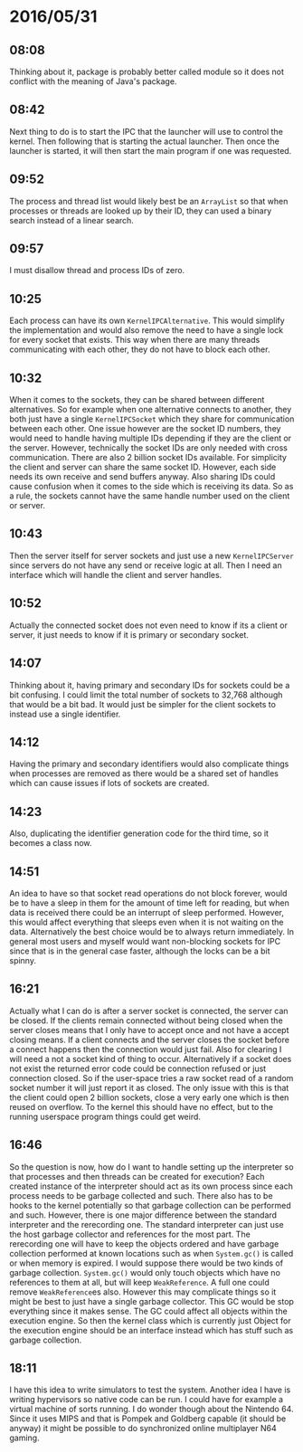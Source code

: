 # 2016/05/31

## 08:08

Thinking about it, package is probably better called module so it does not
conflict with the meaning of Java's package.

## 08:42

Next thing to do is to start the IPC that the launcher will use to control
the kernel. Then following that is starting the actual launcher. Then once
the launcher is started, it will then start the main program if one was
requested.

## 09:52

The process and thread list would likely best be an `ArrayList` so that
when processes or threads are looked up by their ID, they can used a binary
search instead of a linear search.

## 09:57

I must disallow thread and process IDs of zero.

## 10:25

Each process can have its own `KernelIPCAlternative`. This would simplify
the implementation and would also remove the need to have a single lock for
every socket that exists. This way when there are many threads communicating
with each other, they do not have to block each other.

## 10:32

When it comes to the sockets, they can be shared between different
alternatives. So for example when one alternative connects to another, they
both just have a single `KernelIPCSocket` which they share for communication
between each other. One issue however are the socket ID numbers, they would
need to handle having multiple IDs depending if they are the client or the
server. However, technically the socket IDs are only needed with cross
communication. There are also 2 billion socket IDs available. For simplicity
the client and server can share the same socket ID. However, each side needs
its own receive and send buffers anyway. Also sharing IDs could cause
confusion when it comes to the side which is receiving its data. So as a rule,
the sockets cannot have the same handle number used on the client or server.

## 10:43

Then the server itself for server sockets and just use a new `KernelIPCServer`
since servers do not have any send or receive logic at all. Then I need an
interface which will handle the client and server handles.

## 10:52

Actually the connected socket does not even need to know if its a client or
server, it just needs to know if it is primary or secondary socket.

## 14:07

Thinking about it, having primary and secondary IDs for sockets could be a bit
confusing. I could limit the total number of sockets to 32,768 although that
would be a bit bad. It would just be simpler for the client sockets to instead
use a single identifier.

## 14:12

Having the primary and secondary identifiers would also complicate things when
processes are removed as there would be a shared set of handles which can
cause issues if lots of sockets are created.

## 14:23

Also, duplicating the identifier generation code for the third time, so it
becomes a class now.

## 14:51

An idea to have so that socket read operations do not block forever, would be
to have a sleep in them for the amount of time left for reading, but when data
is received there could be an interrupt of sleep performed. However, this would
affect everything that sleeps even when it is not waiting on the data.
Alternatively the best choice would be to always return immediately. In general
most users and myself would want non-blocking sockets for IPC since that is
in the general case faster, although the locks can be a bit spinny.

## 16:21

Actually what I can do is after a server socket is connected, the server can
be closed. If the clients remain connected without being closed when the server
closes means that I only have to accept once and not have a accept closing
means. If a client connects and the server closes the socket before a connect
happens then the connection would just fail. Also for clearing I will need a
not a socket kind of thing to occur. Alternatively if a socket does not exist
the returned error code could be connection refused or just connection closed.
So if the user-space tries a raw socket read of a random socket number it will
just report it as closed. The only issue with this is that the client could
open 2 billion sockets, close a very early one which is then reused on
overflow. To the kernel this should have no effect, but to the running
userspace program things could get weird.

## 16:46

So the question is now, how do I want to handle setting up the interpreter so
that processes and then threads can be created for execution? Each created
instance of the interpreter should act as its own process since each
process needs to be garbage collected and such. There also has to be hooks to
the kernel potentially so that garbage collection can be performed and such.
However, there is one major difference between the standard interpreter and
the rerecording one. The standard interpreter can just use the host garbage
collector and references for the most part. The rerecording one will have to
keep the objects ordered and have garbage collection performed at known
locations such as when `System.gc()` is called or when memory is expired. I
would suppose there would be two kinds of garbage collection. `System.gc()`
would only touch objects which have no references to them at all, but will
keep `WeakReference`. A full one could remove `WeakReference`es also. However
this may complicate things so it might be best to just have a single garbage
collector. This GC would be stop everything since it makes sense. The GC could
affect all objects within the execution engine. So then the kernel class which
is currently just Object for the execution engine should be an interface
instead which has stuff such as garbage collection.

## 18:11

I have this idea to write simulators to test the system. Another idea I have is
writing hypervisors so native code can be run. I could have for example a
virtual machine of sorts running. I do wonder though about the Nintendo 64.
Since it uses MIPS and that is Pompek and Goldberg capable (it should be
anyway) it might be possible to do synchronized online multiplayer N64 gaming.

